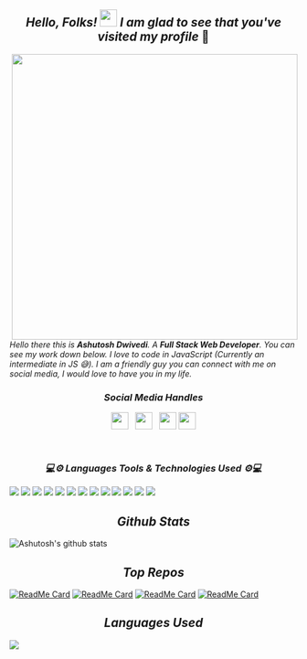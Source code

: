 <h2 align='center'> <i>Hello, Folks! <img src="https://github.com/Ashutosh00710/Ashutosh00710/blob/master/wave.gif" width="30px"> I am glad to see that you've visited my profile</i> 🙂</h2>  

<img align="right" src="https://github.com/Ashutosh00710/Ashutosh00710/blob/master/Overview.gif"  width="500">

_Hello there this is **Ashutosh Dwivedi**. A **Full Stack Web Developer**. You can see my work down below. I love to code in JavaScript (Currently an intermediate in JS 😅). I am a friendly guy you can connect with me on social media, I would love to have you in my life._  

<h3 align='center'><i>Social Media Handles</i></h3>
<p align='center'>
<a href="https://twitter.com/Ashutos68632603"><img height="30" src="https://github.com/Ashutosh00710/Ashutosh00710/blob/master/icon/twitter.png"></a>&nbsp;&nbsp;
<a href="https://www.instagram.com/07_ashutosh_dwivedi/"><img height="30" src="https://github.com/Ashutosh00710/Ashutosh00710/blob/master/icon/instagram.jpg"></a>&nbsp;&nbsp;
<a href="https://www.facebook.com/ashutosh.a.dwivedi.3/"><img height="30" src="https://github.com/Ashutosh00710/Ashutosh00710/blob/master/icon/fb.png"></a>
<a href="https://www.linkedin.com/in/ashutosh-dwivedi-b3025b196"><img height="30" src="https://github.com/Ashutosh00710/Ashutosh00710/blob/master/icon/linkedin.png"></a>
</p>

</br>
<h3 align='center'><i>💻⚙ Languages Tools & Technologies Used ⚙💻</i></h3>

![](https://img.shields.io/badge/-JavaScript-informational?style=flat-square&logo=javascript&logoColor=white&color=F7DF1E)
![](https://img.shields.io/badge/-C++-informational?style=flat-square&logo=cplusplus&logoColor=white&color=00599C)
![](https://img.shields.io/badge/-CSS-informational?style=flat-square&logo=css3&logoColor=white&color=1572B6)
![](https://img.shields.io/badge/-StyledComponents-informational?style=flat-square&logo=styled-components&logoColor=white&color=DB7093)
![](https://img.shields.io/badge/-React.js-informational?style=flat-square&logo=react&logoColor=white&color=61DAFB)
![](https://img.shields.io/badge/-MaterialUI-informational?style=flat-square&logo=material-ui&logoColor=white&color=0081CB)
![](https://img.shields.io/badge/-Redux-informational?style=flat-square&logo=redux&logoColor=white&color=764ABC)
![](https://img.shields.io/badge/-MongoDB-informational?style=flat-square&logo=mongodb&logoColor=white&color=47A248)
![](https://img.shields.io/badge/-Firebase-informational?style=flat-square&logo=firebase&logoColor=white&color=FFCA28)
![](https://img.shields.io/badge/-Node.js-informational?style=flat-square&logo=node.js&logoColor=white&color=339933)
![](https://img.shields.io/badge/-Yarn-informational?style=flat-square&logo=yarn&logoColor=white&color=2C8EBB)
![](https://img.shields.io/badge/-npm-informational?style=flat-square&logo=npm&logoColor=white&color=CB3837)
![](https://img.shields.io/badge/-Heroku-informational?style=flat-square&logo=heroku&logoColor=white&color=430098)

<h2 align='center'><i>Github Stats</i></h2>

![Ashutosh's github stats](https://github-readme-stats.vercel.app/api?username=ashutosh00710&show_icons=true&bg_color=30,ff896c,904e95&title_color=fff&text_color=fff)

<h2 align='center'><i>Top Repos</i></h2>
<div>

[![ReadMe Card](https://github-readme-stats.vercel.app/api/pin/?username=ashutosh00710&repo=crwn-clothing&bg_color=45,ff896c,904e95&title_color=fff&text_color=fff)](https://github.com/Ashutosh00710/crwn-clothing)
[![ReadMe Card](https://github-readme-stats.vercel.app/api/pin/?username=ashutosh00710&repo=be-social_&bg_color=30,ff896c,904e95&title_color=fff&text_color=fff)](https://github.com/Ashutosh00710/be-social_)
[![ReadMe Card](https://github-readme-stats.vercel.app/api/pin/?username=ashutosh00710&repo=Block-Breaker-Game&bg_color=30,ff896c,904e95&title_color=fff&text_color=fff)](https://github.com/Ashutosh00710/Block-Breaker-Game)
[![ReadMe Card](https://github-readme-stats.vercel.app/api/pin/?username=ashutosh00710&repo=facedetection-brain&bg_color=30,ff896c,904e95&title_color=fff&text_color=fff)](https://github.com/Ashutosh00710/facedetection-brain)

</div>

<h2 align='center'><i>Languages Used</i></h2>
<a href="https://github.com/Ashutosh00710/Ashutosh00710">
  <img align="center" src="https://github-readme-stats.vercel.app/api/top-langs/?username=Ashutosh00710&hide=css,html&title_color=ffffff&text_color=ffffff&icon_color=2bbc8a&bg_color=30,ff896c,904e95" />
</a>
